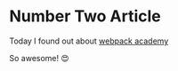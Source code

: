 # Number Two Article
Today I found out about [webpack academy](https://webpack.academy)

So awesome! 😍